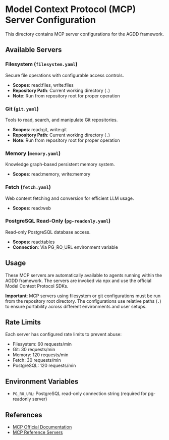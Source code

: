 # Model Context Protocol (MCP) Server Configuration

This directory contains MCP server configurations for the AGDD framework.

## Available Servers

### Filesystem (`filesystem.yaml`)
Secure file operations with configurable access controls.
- **Scopes**: read:files, write:files
- **Repository Path**: Current working directory (`.`)
- **Note**: Run from repository root for proper operation

### Git (`git.yaml`)
Tools to read, search, and manipulate Git repositories.
- **Scopes**: read:git, write:git
- **Repository Path**: Current working directory (`.`)
- **Note**: Run from repository root for proper operation

### Memory (`memory.yaml`)
Knowledge graph-based persistent memory system.
- **Scopes**: read:memory, write:memory

### Fetch (`fetch.yaml`)
Web content fetching and conversion for efficient LLM usage.
- **Scopes**: read:web

### PostgreSQL Read-Only (`pg-readonly.yaml`)
Read-only PostgreSQL database access.
- **Scopes**: read:tables
- **Connection**: Via PG_RO_URL environment variable

## Usage

These MCP servers are automatically available to agents running within the AGDD framework. The servers are invoked via npx and use the official Model Context Protocol SDKs.

**Important**: MCP servers using filesystem or git configurations must be run from the repository root directory. The configurations use relative paths (`.`) to ensure portability across different environments and user setups.

## Rate Limits

Each server has configured rate limits to prevent abuse:
- Filesystem: 60 requests/min
- Git: 30 requests/min
- Memory: 120 requests/min
- Fetch: 30 requests/min
- PostgreSQL: 120 requests/min

## Environment Variables

- `PG_RO_URL`: PostgreSQL read-only connection string (required for pg-readonly server)

## References

- [MCP Official Documentation](https://modelcontextprotocol.io/)
- [MCP Reference Servers](https://github.com/modelcontextprotocol/servers)
